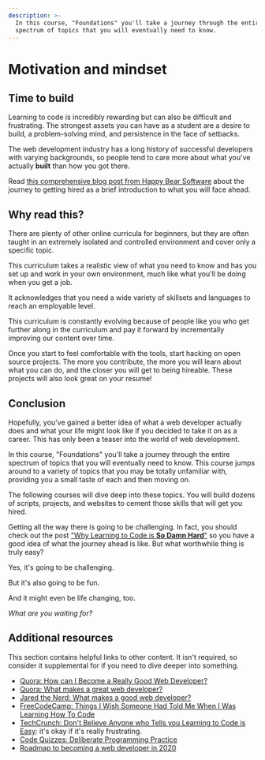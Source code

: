 ```yaml
---
description: >-
  In this course, "Foundations" you'll take a journey through the entire
  spectrum of topics that you will eventually need to know.
---
```


# Motivation and mindset

## Time to build

Learning to code is incredibly rewarding but can also be difficult and frustrating. The strongest assets you can have as a student are a desire to build, a problem-solving mind, and persistence in the face of setbacks.

The web development industry has a long history of successful developers with varying backgrounds, so people tend to care more about what you've actually **built** than how you got there.

Read [this comprehensive blog post from Happy Bear Software](http://web.archive.org/web/20160925155912/http://www.happybearsoftware.com/how-to-get-a-programmer-job.html) about the journey to getting hired as a brief introduction to what you will face ahead.

## Why read this?

There are plenty of other online curricula for beginners, but they are often taught in an extremely isolated and controlled environment and cover only a specific topic.

This curriculum takes a realistic view of what you need to know and has you set up and work in your own environment, much like what you'll be doing when you get a job.

It acknowledges that you need a wide variety of skillsets and languages to reach an employable level.

This curriculum is constantly evolving because of people like you who get further along in the curriculum and pay it forward by incrementally improving our content over time.

Once you start to feel comfortable with the tools, start hacking on open source projects. The more you contribute, the more you will learn about what you can do, and the closer you will get to being hireable. These projects will also look great on your resume!

## Conclusion

Hopefully, you've gained a better idea of what a web developer actually does and what your life might look like if you decided to take it on as a career. This has only been a teaser into the world of web development.

In this course, "Foundations" you'll take a journey through the entire spectrum of topics that you will eventually need to know. This course jumps around to a variety of topics that you may be totally unfamiliar with, providing you a small taste of each and then moving on.

The following courses will dive deep into these topics. You will build dozens of scripts, projects, and websites to cement those skills that will get you hired.

Getting all the way there is going to be challenging. In fact, you should check out the post ["Why Learning to Code is **So Damn Hard**"](http://www.vikingcodeschool.com/posts/why-learning-to-code-is-so-damn-hard) so you have a good idea of what the journey ahead is like. But what worthwhile thing is truly easy?

Yes, it's going to be challenging.

But it's also going to be fun.

And it might even be life changing, too.

_What are you waiting for?_

## Additional resources

This section contains helpful links to other content. It isn't required, so consider it supplemental for if you need to dive deeper into something.

- [Quora: How can I Become a Really Good Web Developer?](http://www.quora.com/Computer-Programming/How-can-I-become-a-really-good-Web-Developer-starting-from-now-at-age-20-before-age-25)
- [Quora: What makes a great web developer?](http://www.quora.com/What-makes-a-great-web-developer)
- [Jared the Nerd: What makes a good web developer?](http://jaredthenerd.com/2013/05/What-Makes-A-Good-Developer/)
- [FreeCodeCamp: Things I Wish Someone Had Told Me When I Was Learning How To Code](https://www.freecodecamp.org/news/things-i-wish-someone-had-told-me-when-i-was-learning-how-to-code-565fc9dcb329/)
- [TechCrunch: Don't Believe Anyone who Tells you Learning to Code is Easy](http://techcrunch.com/2014/05/24/dont-believe-anyone-who-tells-you-learning-to-code-is-easy/): it's okay if it's really frustrating.
- [Code Quizzes: Deliberate Programming Practice](https://codequizzes.wordpress.com/2013/04/28/deliberate-programming-practice/)
- [Roadmap to becoming a web developer in 2020](https://github.com/kamranahmedse/developer-roadmap)
